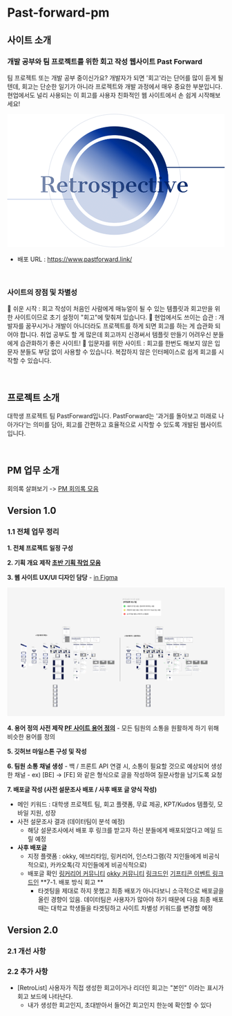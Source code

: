 # Past-forward-pm

## 사이트 소개

### 개발 공부와 팀 프로젝트를 위한 회고 작성 웹사이트 Past Forward
팀 프로젝트 또는 개발 공부 중이신가요? 개발자가 되면 '회고'라는 단어를 많이 듣게 될 텐데, 회고는 단순한 일기가 아니라 프로젝트와 개발 과정에서 매우 중요한 부분입니다. 현업에서도 널리 사용되는 이 회고를 사용자 친화적인 웹 사이트에서 손 쉽게 시작해보세요!

![mainPage](https://github.com/donga-it-club/past-forward-pm/blob/main/images/%EC%82%AC%EC%9D%B4%ED%8A%B8%20%EB%A1%9C%EA%B3%A0.png)


- 배포 URL : https://www.pastforward.link/

<br>

### 사이트의 장점 및 차별성
🔹 쉬운 시작 : 회고 작성이 처음인 사람에게 매뉴얼이 될 수 있는 템플릿과 회고만을 위한 사이트이므로 초기 설정이 "회고"에 맞춰져 있습니다.
🔹 현업에서도 쓰이는 습관 : 개발자를 꿈꾸시거나 개발이 아니더라도 프로젝트를 하게 되면 회고를 하는 게 습관화 되어야 합니다. 취업 공부도 할 게 많은데 회고까지 신경써서 템플릿 만들기 어려우신 분들에게 습관화하기 좋은 사이트!
🔹 입문자를 위한 사이트 : 회고를 한번도 해보지 않은 입문자 분들도 부담 없이 사용할 수 있습니다. 복잡하지 않은 인터페이스로 쉽게 회고를 시작할 수 있습니다.

 <br>

## 프로젝트 소개

대학생 프로젝트 팀 PastForward입니다. PastForward는 '과거를 돌아보고 미래로 나아가다'는 의미를 담아, 회고를 간편하고 효율적으로 시작할 수 있도록 개발된 웹사이트입니다.

<br>


## PM 업무 소개
회의록 살펴보기 -> [PM 회의록 모음](https://github.com/donga-it-club/past-forward-pm/wiki/Meeting-File)

## Version 1.0
### 1.1 전체 업무 정리

**1. 전체 프로젝트 일정 구성**  

**2. 기획 개요 제작 [**초반 기획 작업 모음**](https://www.notion.so/e7ff61f1a34f4edcba21b3d08666e43d?pvs=21)** 

**3. 웹 사이트 UX/UI 디자인 담당** - [in Figma](https://www.figma.com/file/zJaBNvTvLlG0d9h5TILICj/Past-Forward-Web-Site?type=design&node-id=524%3A9733&mode=design&t=B3sGfj94IRz1BbZV-1)

![Figma 작업창](./images/Figma.png)


**4. 용어 정의 사전 제작 [PF 사이트 용어 정의](https://www.notion.so/PF-2a9d6f970ba544d980fce11501fba1d7?pvs=21)** 
    - 모든 팀원의 소통을 원활하게 하기 위해 비슷한 용어를 정의
      
**5. 깃허브 마일스톤 구성 및 작성**


**6. 팀원 소통 채널 생성**
    - 백 / 프론트 API 연결 시, 소통이 필요할 것으로 예상되어 생성한 채널
    - ex) [BE] → [FE] 와 같은 형식으로 글을 작성하여 질문사항을 남기도록 요청


**7. 배포글 작성 (사전 설문조사 배포 / 사후 배포 글 양식 작성)**
- 메인 키워드
  : 대학생 프로젝트 팀, 회고 플랫폼, 무료 제공, KPT/Kudos 템플릿, 모바일 지원, 성장
- 사전 설문조사 결과 (데이터팀이 분석 예정)
    - 해당 설문조사에서 배포 후 링크를 받고자 하신 분들에게 배포되었다고 메일 드릴 예정
- **사후 배포글**
    - 지정 플랫폼 : okky, 에브리타임, 링커리어, 인스타그램(각 지인들에게 비공식적으로), 카카오톡(각 지인들에게 비공식적으로)
    - 배포글 확인
          [링커리어 커뮤니티](https://community.linkareer.com/jayuu/2969023)
          [okky 커뮤니티](https://okky.kr/articles/1498997)
          [링크드인](https://www.linkedin.com/posts/%EB%AF%B8%EC%A0%95-%EA%B6%8C-08bb5b251_uqmqte-qpqrqe-uikrxgsxjtxu-activity-7192470955422580736-iWB-?utm_source=share&utm_medium=member_ios)
          [기프티콘 이벤트 링크드인](https://www.linkedin.com/posts/%EB%AF%B8%EC%A0%95-%EA%B6%8C-08bb5b251_uqmqte-qpqrqe-uikrxgsxjtxu-activity-7194226159188885504-G9Dd?utm_source=share&utm_medium=member_ios)
**7-1. 배포 방식 회고 **
      - 타겟팅을 제대로 하지 못했고 최종 배포가 아니다보니 소극적으로 배포글을 올린 경향이 있음. 데이터팀은 사용자가 많아야 하기 때문에 다음 최종 배포때는 대학교 학생들을 타겟팅하고 사이트 차별성 키워드를 변경할 예정


## Version 2.0
### 2.1 개선 사항
    
### 2.2 추가 사항

- [RetroList] 사용자가 직접 생성한 회고이거나 리더인 회고는 "본인" 이라는 표시가 회고 보드에 나타난다.
   - 내가 생성한 회고인지, 초대받아서 들어간 회고인지 한눈에 확인할 수 있다
